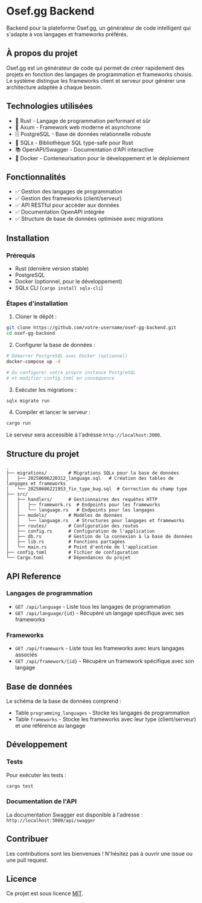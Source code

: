# Osef.gg Backend

Backend pour la plateforme Osef.gg, un générateur de code intelligent qui s'adapte à vos langages et frameworks préférés.

## À propos du projet

Osef.gg est un générateur de code qui permet de créer rapidement des projets en fonction des langages de programmation et frameworks choisis. Le système distingue les frameworks client et serveur pour générer une architecture adaptée à chaque besoin.

## Technologies utilisées

- 🦀 Rust - Langage de programmation performant et sûr
- 🚀 Axum - Framework web moderne et asynchrone
- 🗄️ PostgreSQL - Base de données relationnelle robuste
- 📝 SQLx - Bibliothèque SQL type-safe pour Rust
- 📚 OpenAPI/Swagger - Documentation d'API interactive
- 🔄 Docker - Conteneurisation pour le développement et le déploiement

## Fonctionnalités

- ✅ Gestion des langages de programmation
- ✅ Gestion des frameworks (client/serveur)
- ✅ API RESTful pour accéder aux données
- ✅ Documentation OpenAPI intégrée
- ✅ Structure de base de données optimisée avec migrations

## Installation

### Prérequis

- Rust (dernière version stable)
- PostgreSQL
- Docker (optionnel, pour le développement)
- SQLx CLI (`cargo install sqlx-cli`)

### Étapes d'installation

1. Cloner le dépôt :
```bash
git clone https://github.com/votre-username/osef-gg-backend.git
cd osef-gg-backend
```

2. Configurer la base de données :
```bash
# Démarrer PostgreSQL avec Docker (optionnel)
docker-compose up -d

# Ou configurer votre propre instance PostgreSQL
# et modifier config.toml en conséquence
```

3. Exécuter les migrations :
```bash
sqlx migrate run
```

4. Compiler et lancer le serveur :
```bash
cargo run
```

Le serveur sera accessible à l'adresse `http://localhost:3000`.

## Structure du projet

```
.
├── migrations/        # Migrations SQLx pour la base de données
│   ├── 20250606220312_language.sql   # Création des tables de langages et frameworks
│   └── 20250606221953_fix_type_bug.sql  # Correction du champ type
├── src/
│   ├── handlers/      # Gestionnaires des requêtes HTTP
│   │   ├── framework.rs  # Endpoints pour les frameworks
│   │   └── language.rs   # Endpoints pour les langages
│   ├── models/        # Modèles de données
│   │   └── language.rs   # Structures pour langages et frameworks
│   ├── routes/        # Configuration des routes
│   ├── config.rs      # Configuration de l'application
│   ├── db.rs          # Gestion de la connexion à la base de données
│   ├── lib.rs         # Fonctions partagées
│   └── main.rs        # Point d'entrée de l'application
├── config.toml        # Fichier de configuration
└── Cargo.toml         # Dépendances du projet
```

## API Reference

### Langages de programmation

- `GET /api/language` - Liste tous les langages de programmation
- `GET /api/language/{id}` - Récupère un langage spécifique avec ses frameworks

### Frameworks

- `GET /api/framework` - Liste tous les frameworks avec leurs langages associés
- `GET /api/framework/{id}` - Récupère un framework spécifique avec son langage

## Base de données

Le schéma de la base de données comprend :

- Table `programming_languages` - Stocke les langages de programmation
- Table `frameworks` - Stocke les frameworks avec leur type (client/serveur) et une référence au langage

## Développement

### Tests

Pour exécuter les tests :

```bash
cargo test
```

### Documentation de l'API

La documentation Swagger est disponible à l'adresse : `http://localhost:3000/api/swagger`

## Contribuer

Les contributions sont les bienvenues ! N'hésitez pas à ouvrir une issue ou une pull request.

## Licence

Ce projet est sous licence [MIT](LICENSE). 
